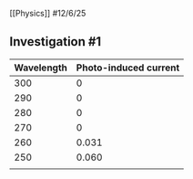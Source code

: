 [[Physics]]
#12/6/25

## Investigation #1

| Wavelength | Photo-induced current |
| ---------- | --------------------- |
| 300        | 0                     |
| 290        | 0                     |
| 280        | 0                     |
| 270        | 0                     |
| 260        | 0.031                 |
| 250        | 0.060                 |
|            |                       |
